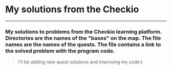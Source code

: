 # My solutions from the Checkio

---

### My solutions to problems from the Checkio learning platform. Directories are the names of the "bases" on the map. The file names are the names of the quests. The file contains a link to the solved problem with the program code.

> I'll be adding new quest solutions and improving my code:)